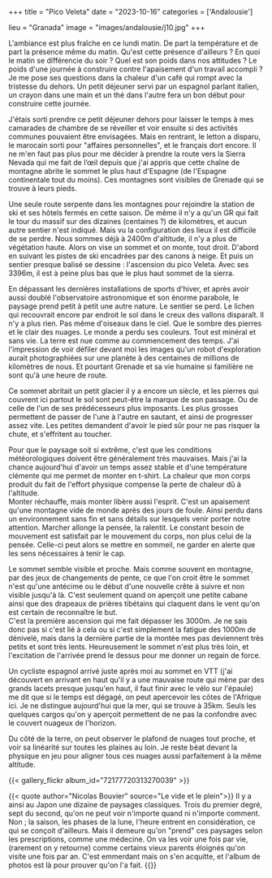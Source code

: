 +++
title = "Pico Veleta"
date = "2023-10-16"
categories = ['Andalousie']

lieu = "Granada"
image = "images/andalousie/j10.jpg"
+++

L'ambiance est plus fraîche en ce lundi matin. De part la température et de part la présence même du matin. Qu'est cette présence d'ailleurs ? 
En quoi le matin se différencie du soir ? Quel est son poids dans nos attitudes ? Le poids d'une journée à construire contre l'apaisement d'un 
travail accompli ? Je me pose ses questions dans la chaleur d'un café qui rompt avec la tristesse du dehors. Un petit déjeuner servi par un 
espagnol parlant italien, un crayon dans une main et un thé dans l'autre fera un bon début pour construire cette journée.

J'étais sorti prendre ce petit déjeuner dehors pour laisser le temps à mes camarades de chambre de se réveiller et voir ensuite si des 
activités communes pouvaient être envisagées. Mais en rentrant, le letton a disparu, le marocain sorti pour "affaires personnelles", et 
le français dort encore. Il ne m'en faut pas plus pour me décider à prendre la route vers la Sierra Nevada qui me fait de l’œil depuis 
que j'ai appris que cette chaîne de montagne abrite le sommet le plus haut d'Espagne (de l'Espagne continentale tout du moins). Ces 
montagnes sont visibles de Grenade qui se trouve à leurs pieds.

Une seule route serpente dans les montagnes pour rejoindre la station de ski et ses hôtels fermés en cette saison. De même il n'y a qu'un 
GR qui fait le tour du massif sur des dizaines (centaines ?) de kilomètres, et aucun autre sentier n'est indiqué. Mais vu la configuration 
des lieux il est difficile de se perdre. Nous sommes déjà à 2400m d'altitude, il n'y a plus de végétation haute. Alors on vise un sommet et 
on monte, tout droit. D'abord en suivant les pistes de ski encadrées par des canons à neige. Et puis un sentier presque balisé se dessine : 
l'ascension du pico Veleta. Avec ses 3396m, il est à peine plus bas que le plus haut sommet de la sierra.

En dépassant les dernières installations de sports d'hiver, et après avoir aussi doublé l'observatoire astronomique et son énorme parabole, 
le paysage prend petit à petit une autre nature. Le sentier se perd. Le lichen qui recouvrait encore par endroit le sol dans le creux des 
vallons disparaît. Il n'y a plus rien. Pas même d'oiseaux dans le ciel. Que le sombre des pierres et le clair des nuages. Le monde a perdu 
ses couleurs. Tout est minéral et sans vie. La terre est nue comme au commencement des temps. J'ai l'impression de voir défiler devant moi 
les images qu'un robot d'exploration aurait photographiées sur une planète à des centaines de millions de kilomètres de nous. Et pourtant 
Grenade et sa vie humaine si familière ne sont qu'à une heure de route.

Ce sommet abritait un petit glacier il y a encore un siècle, et les pierres qui couvrent ici partout le sol sont peut-être la marque de son 
passage. Ou de celle de l'un de ses prédécesseurs plus imposants. Les plus grosses permettent de passer de l'une à l'autre en sautant, et 
ainsi de progresser assez vite. Les petites demandent d'avoir le pied sûr pour ne pas risquer la chute, et s'effritent au toucher.

Pour que le paysage soit si extrême, c'est que les conditions météorologiques doivent être généralement très mauvaises. Mais j'ai la chance 
aujourd'hui d'avoir un temps assez stable et d'une température clémente qui me permet de monter en t-shirt. La chaleur que mon corps produit 
du fait de l'effort physique compense la perte de chaleur dû à l'altitude.  
Monter réchauffe, mais monter libère aussi l'esprit. C'est un apaisement qu'une montagne vide de monde après des jours de foule. Ainsi 
perdu dans un environnement sans fin et sans détails sur lesquels venir porter notre attention. Marcher allonge la pensée, la ralentit. 
Le constant besoin de mouvement est satisfait par le mouvement du corps, non plus celui de la pensée. Celle-ci peut alors se mettre en sommeil,
ne garder en alerte que les sens nécessaires à tenir le cap.


Le sommet semble visible et proche. Mais comme souvent en montagne, par des jeux de changements de pente, ce que l'on croit être le sommet 
n'est qu'une antécime ou le début d'une nouvelle crête à suivre et non visible jusqu'à là. C'est seulement quand on aperçoit une petite 
cabane ainsi que des drapeaux de prières tibétains qui claquent dans le vent qu'on est certain de reconnaître le but.  
C'est la première ascension qui me fait dépasser les 3000m. Je ne sais donc pas si c'est lié à cela ou si c'est simplement la fatigue des 
1000m de dénivelé, mais dans la dernière partie de la montée mes pas deviennent très petits et sont très lents. Heureusement le sommet 
n'est plus très loin, et l'excitation de l'arrivée prend le dessus pour me donner un regain de force.

Un cycliste espagnol arrivé juste après moi au sommet en VTT (j'ai découvert en arrivant en haut qu'il y a une mauvaise route qui mène par 
des grands lacets presque jusqu'en haut, il faut finir avec le vélo sur l'épaule) me dit que si le temps est dégagé, on peut apercevoir les 
côtes de l'Afrique ici. Je ne distingue aujourd'hui que la mer, qui se trouve à 35km. Seuls les quelques cargos qu'on y aperçoit 
permettent de ne pas la confondre avec le couvert nuageux de l'horizon.

Du côté de la terre, on peut observer le plafond de nuages tout proche, et voir sa linéarité sur toutes les plaines au loin. Je reste 
béat devant la physique en jeu pour aligner tous ces nuages aussi parfaitement à la même altitude.

{{< gallery_flickr album_id="72177720313270039" >}}

{{< quote author="Nicolas Bouvier" source="Le vide et le plein">}}
Il y a ainsi au Japon une dizaine de paysages classiques. Trois du premier degré, sept du second, qu'on ne peut voir n'importe quand 
ni n'importe comment. Non ; la saison, les phases de la lune, l'heure entrent en considération, ce qui se conçoit d'ailleurs. Mais il 
demeure qu'on "prend" ces paysages selon les prescriptions, comme une médecine. On va les voir une fois par vie, (rarement on y retourne) 
comme certains vieux parents éloignés qu'on visite une fois par an. C'est emmerdant mais on s'en acquitte, et l'album de photos est là 
pour prouver qu'on l'a fait.
{{</quote>}}